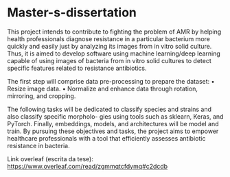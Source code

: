 # Master-s-dissertation

This project intends to contribute to fighting the problem of AMR by helping health professionals diagnose
resistance in a particular bacterium more quickly and easily just by analyzing its images from in vitro solid
culture. Thus, it is aimed to develop software using machine learning/deep learning capable of using
images of bacteria from in vitro solid cultures to detect specific features related to resistance antibiotics.

The first step will comprise data pre-processing to prepare the dataset:
• Resize image data.
• Normalize and enhance data through rotation, mirroring, and cropping.

The following tasks will be dedicated to classify species and strains and also classify specific morpholo-
gies using tools such as sklearn, Keras, and PyTorch. Finally, embeddings, models, and architectures will
be model and train.
By pursuing these objectives and tasks, the project aims to empower healthcare professionals with a
tool that efficiently assesses antibiotic resistance in bacteria.

Link overleaf (escrita da tese): https://www.overleaf.com/read/zgmmqtcfdymq#c2dcdb
